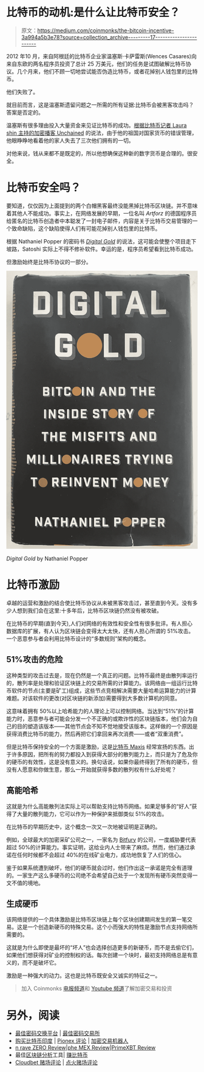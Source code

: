 # 比特币的动机:是什么让比特币安全？

> 原文：<https://medium.com/coinmonks/the-bitcoin-incentive-3a994a5b3e78?source=collection_archive---------17----------------------->

2012 年10 月，来自阿根廷的比特币企业家温塞斯·卡萨雷斯(Wences Casares)向来自东欧的两名程序员投资了总计 25 万美元，他们的任务是试图破解比特币协议。几个月来，他们不顾一切地尝试能否伪造比特币，或者花掉别人钱包里的比特币。

他们失败了。

就目前而言，这是温塞斯遗留问题之一所需的所有证据:比特币会被黑客攻击吗？答案是否定的。

温塞斯有很多理由投入大量资金来见证比特币的成功。[根据比特币记者 Laura shin 主持的加密播客 Unchained](https://www.youtube.com/watch?v=cfMJ9iI9K2Y) 的说法，由于他的祖国对国家货币的错误管理，他眼睁睁地看着他的家人失去了三次他们拥有的一切。

对他来说，钱从来都不是既定的，所以他想确保这种新的数字货币是合理的。很安全。

# 比特币安全吗？

要知道，仅仅因为上面提到的两个白帽黑客最终没能黑掉比特币区块链。并不意味着其他人不能成功。事实上，在网络发展的早期，一位名叫 *Artforz* 的德国程序员给匿名的比特币创造者中本聪发了一封电子邮件，内容是关于比特币交易管理的一个致命缺陷，这个缺陷使得人们有可能花掉别人钱包里的比特币。

根据 Nathaniel Popper 的密码书 [*Digital Gold*](https://www.goodreads.com/book/show/23546676-digital-gold) 的说法，这可能会使整个项目走下坡路，Satoshi 实际上不得不修补软件。幸运的是，程序员希望看到比特币成功。

但激励始终是比特币协议的一部分。

![](img/6bd05dce2a5827c88c4810848f2f903c.png)

*Digital Gold* by Nathaniel Popper

# 比特币激励

卓越的运营和激励的结合使比特币协议从未被黑客攻击过，甚至直到今天。没有多少人想到我们会在这里:十多年后，比特币区块链仍然没有被攻破。

在比特币的早期(直到今天),人们对网络的有效性和安全性有很多批评。有人担心数据库的扩展，有人认为区块链会变得太大太快，还有人担心所谓的 51%攻击。一个恶意参与者会利用比特币设计的“多数规则”架构的概念。

## 51%攻击的危险

这种类型的攻击过去是，现在仍然是一个真正的问题。比特币最终是由散列率运行的，散列率是处理和验证区块链上的交易所需的计算能力。该网络由一组运行比特币软件的节点(主要是矿工)组成，这些节点竞相解决需要大量哈希运算能力的计算难题。对该软件的更改(对区块链的新添加)需要得到大多数计算机的同意。

这意味着拥有 50%以上哈希能力的人理论上可以控制网络。当达到“51%”的计算能力时，恶意参与者可能会分发一个不正确的或欺诈性的区块链版本，他们会为自己的目的塑造该版本——其他节点会不知不觉地接受该版本。这样做的一个原因是获得消费比特币的能力，然后再把它们拿回来再次消费——或者“双重消费”。

但是比特币保持安全的一个方面是激励，这是[比特币 Maxis](https://investmentfirms.com/crypto-slang-terms-to-know/) 经常宣扬的东西。出于许多原因，把所有的努力都投入到获得大部分的散列能力上，而只是为了危及你的硬币的有效性，这是没有意义的。换句话说，如果你最终得到了所有的硬币，但没有人愿意和你做生意，那么一开始就获得多数的散列权有什么好处呢？

## **高能哈希**

这就是为什么高能散列法实际上可以帮助支持比特币网络。如果足够多的“好人”获得了大量的散列能力，它可以作为一种保护来抵御类似 51%的攻击。

在比特币的早期历史中，这个概念一次又一次地被证明是正确的。

例如，全球最大的加密采矿公司之一，一家名为 [Bitfury](https://bitfury.com/) 的公司，一度威胁要代表超过 50%的计算能力。事实证明，这给业内人士带来了麻烦。然而，他们通过承诺在任何时候都不会超过 40%的在线矿业电力，成功地恢复了人们的信心。

鉴于如果系统遭到破坏，他们的硬币就会过时，他们作出这一承诺是完全有道理的。一家生产这么多硬币的公司绝不会希望自己处于一个发现所有硬币突然变得一文不值的境地。

## 生成硬币

该网络提供的一个具体激励是比特币区块链上每个区块创建期间发生的第一笔交易。这是一个创造新硬币的特殊交易。这个小而强大的特性是激励节点支持网络所需要的。

这就是为什么即使是最坏的“坏人”也会选择创造更多的新硬币，而不是去偷它们，如果他们想获得对矿业的控制权的话。每次创建一个块时，最初支持网络总是有意义的，而不是破坏它。

激励是一种强大的动力。这也是比特币既安全又诚实的特征之一。

> 加入 Coinmonks [电报频道](https://t.me/coincodecap)和 [Youtube 频道](https://www.youtube.com/c/coinmonks/videos)了解加密交易和投资

# 另外，阅读

*   [最佳密码交换平台](https://coincodecap.com/best-crypto-swap-platforms) | [最佳密码交易所](https://coincodecap.com/crypto-exchange)
*   [购买比特币印度](/coinmonks/buy-bitcoin-in-india-feb50ddfef94) | [Pionex 评论](/coinmonks/pionex-review-exchange-with-crypto-trading-bot-1e459d0191ea) | [加密交易机器人](/coinmonks/crypto-trading-bot-c2ffce8acb2a)
*   [n rave ZERO Review](/coinmonks/ngrave-zero-review-c465cf8307fc)|[phe MEX Review](/coinmonks/phemex-review-4cfba0b49e28)|[PrimeXBT Review](/coinmonks/primexbt-review-88e0815be858)
*   最佳[区块链分析](https://bitquery.io/blog/best-blockchain-analysis-tools-and-software)工具| [赚比特币](/coinmonks/earn-bitcoin-6e8bd3c592d9)
*   [Cloudbet 赌场评论](https://coincodecap.com/cloudbet-casino-review) | [点火赌场评论](https://coincodecap.com/ignition-casino-review)